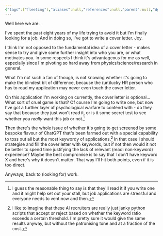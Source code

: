 ```yaml
---
{"tags":["fleeting"],"aliases":null,"references":null,"parent":null,"dg-publish":true,"permalink":"/Zettelkasten/On cover letters/","dgPassFrontmatter":true,"noteIcon":"1","created":"2024-11-02T16:33:31.556+09:00","updated":"2024-11-02T23:40:54.091+09:00"}
---
```


Well here we are.

I've spent the past eight years of my life trying to avoid it but I'm finally looking for a job. And in doing so, I've got to write a cover letter. Joy.

I think I'm not opposed to the fundamental idea of a cover letter - makes sense to try and give some further insight into who you are, or what motivates you. In some respects I think it's advantageous for me as well, especially since I'm pivoting so hard away from physics/science/research in general.

What I'm not such a fan of though, is not knowing whether it's going to make the blindest bit of difference, because the (un)lucky HR person who has to read my application may never even touch the cover letter.

On this application I'm working on currently, the cover letter is optional... What sort of cruel game is that? Of course I'm going to write one, but now I've got a further layer of psychological warfare to contend with - do they say that because they just won't read it, or is it some secret test to see whether you *really* want this job or not.[^1]

Then there's the whole issue of whether it's going to get screened by some bespoke flavour of ChatGPT that's been farmed out with a special capability to toss out all but the most keywordy of applications.[^2] In that case I should strategise and fill the cover letter with keywords, but if not then would it not be better to spend time justifying the lack of relevant (read: non-keyword) experience? Maybe the best compromise is to say that I don't have keyword X and here's why it doesn't matter. That way I'll hit both points, even if it is too direct.

Anyways, back to (looking for) work.

[^1]: I guess the reasonable thing to say is that they'll read it if you write one and it might help set out your stall, but job applications are stressful and everyone needs to vent now and then.
[^2]: I like to imagine that these AI recruiters are really just janky python scripts that accept or reject based on whether the keyword ratio exceeds a certain threshold. I'm pretty sure it would give the same results anyway, but without the patronising tone and at a fraction of the cost.